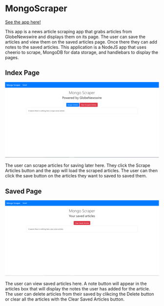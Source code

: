 # MongoScraper

[See the app here!](https://mongoscraperbc.herokuapp.com/)

This app is a news article scraping app that grabs articles from GlobeNewswire and displays them on its page. The user can save the articles and view them on the saved articles page. Once there they can add notes to the saved articles.  This application is a NodeJS app that uses cheerio to scrape, MongoDB for data storage, and handlebars to display the pages.

## Index Page

![index](IMG/index.png)

The user can scrape articles for saving later here. They click the Scrape Articles button and the app will load the scraped articles. The user can then click the save button on the articles they want to saved to saved them.

## Saved Page

![saved](IMG/saved.png)

The user can view saved articles here. A note button will appear in the articles box that will display the notes the user has added for the article. The user can delete articles from their saved by clikcing the Delete button or clear all the articles with the Clear Saved Articles button.